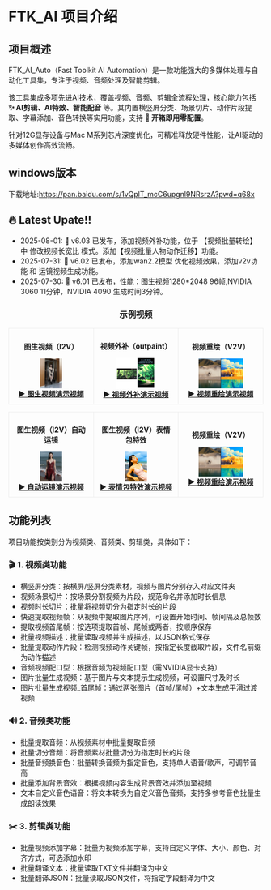 # FTK_AI 项目介绍

## 项目概述  
FTK_AI_Auto（Fast Toolkit AI Automation）是一款功能强大的多媒体处理与自动化工具集，专注于视频、音频处理及智能剪辑。  

该工具集成多项先进AI技术，覆盖视频、音频、剪辑全流程处理，核心能力包括 **✨ AI剪辑、AI特效、智能配音** 等。其内置横竖屏分类、场景切片、动作片段提取、字幕添加、音色转换等实用功能，支持 **🚀 开箱即用零配置**。  

针对12G显存设备与Mac M系列芯片深度优化，可精准释放硬件性能，让AI驱动的多媒体创作高效流畅。

## windows版本
下载地址:https://pan.baidu.com/s/1vQplT_mcC6upgnl9NRsrzA?pwd=q68x

## 🔥 Latest Upate!!
* 2025-08-01: 👋 v6.03 已发布，添加视频外补功能，位于 【视频批量转绘】 中 修改视频长宽比 模式。添加【视频批量人物动作迁移】功能。
* 2025-07-31: 👋 v6.02 已发布，添加wan2.2模型 优化视频效果，添加v2v功能 和 运镜视频生成功能。
* 2025-07-30: 👋 v6.01 已发布，性能：图生视频1280*2048 96帧,NVIDIA 3060 11分钟，NVIDIA 4090 生成时间3分钟。



<div align="center">
  <h3>示例视频</h3>
  
  <table width="100%">
  <tr>
    <!-- 第一列 -->
    <td width="33.33%" align="center" style="padding: 10px; border: 1px solid #eee;">
      <p><b>图生视频（I2V）</b></p>
      <a href="https://www.douyin.com/video/7532697296916581668" target="_blank" rel="noopener noreferrer">
        <img src="/src/FTK_00003.png" 
             alt="视频预览图" width="30%" 
             align="center">
      </a>
     <br>
      <strong><a href="https://www.douyin.com/video/7532697296916581668">▶️ 图生视频演示视频</a></strong>
    </td>
    <!-- 第二列 -->
    <td width="33.33%" align="center" style="padding: 10px; border: 1px solid #eee;">
      <p><b>视频外补（outpaint）</b></p>
      <a href="https://www.douyin.com/video/7533483231333666111" target="_blank" rel="noopener noreferrer">
        <img src="/src/11.png" 
             alt="视频预览图" width="55%" 
             align="center">
      </a>
      <br>
      <strong><a href="https://www.douyin.com/video/7533483231333666111">▶️ 视频外补演示视频</a></strong>
    </td>
    <!-- 第三列 -->
    <td width="33.33%" align="center" style="padding: 10px; border: 1px solid #eee;">
      <p><b>视频重绘（V2V）</b></p>
      <a href="https://www.douyin.com/video/7532775589111926057" target="_blank" rel="noopener noreferrer">
        <img src="/src/%E8%BD%AC%E7%BB%98%E5%B0%81%E9%9D%A2.jpg" 
             alt="视频预览图" width="60%" 
             align="center">
      </a>
      <br>
      <strong><a href="https://www.douyin.com/video/7532775589111926057">▶️ 视频重绘演示视频</a></strong>
    </td>
  </tr>
</table>
 <!-- 第二行 -->
<table width="100%">
  <tr>
    <!-- 第一列 -->
    <td width="33.33%" align="center" style="padding: 10px; border: 1px solid #eee;">
      <p><b>图生视频（I2V）自动运镜</b></p>
      <a href="https://www.douyin.com/video/7535101962937748775" target="_blank" rel="noopener noreferrer">
        <img src="/src/FTK_00004.png" 
             alt="视频预览图" width="30%" 
             align="center">
      </a>
     <br>
      <strong><a href="https://www.douyin.com/video/753510196293774877">▶️ 自动运镜演示视频</a></strong>
    </td>
    <!-- 第二列 -->
    <td width="33.33%" align="center" style="padding: 10px; border: 1px solid #eee;">
      <p><b>图生视频（I2V）表情包特效</b></p>
      <a href="https://www.douyin.com/video/7535331210071903524" target="_blank" rel="noopener noreferrer">
        <img src="/src/FTK_00005.png" 
             alt="视频预览图" width="30%" 
             align="center">
      </a>
      <br>
      <strong><a href="https://www.douyin.com/video/7535331210071903524">▶️ 表情包特效演示视频</a></strong>
    </td>
    <!-- 第三列 -->
    <td width="33.33%" align="center" style="padding: 10px; border: 1px solid #eee;">
      <p><b>视频重绘（V2V）</b></p>
      <a href="https://www.douyin.com/video/7532775589111926057" target="_blank" rel="noopener noreferrer">
        <img src="/src/%E8%BD%AC%E7%BB%98%E5%B0%81%E9%9D%A2.jpg" 
             alt="视频预览图" width="60%" 
             align="center">
      </a>
      <br>
      <strong><a href="https://www.douyin.com/video/7532775589111926057">▶️ 视频重绘演示视频</a></strong>
    </td>
  </tr>
</table>
  
</div>






## 功能列表  
项目功能按类别分为视频类、音频类、剪辑类，具体如下：  

### 🎬 1. 视频类功能  
- 横竖屏分类：按横屏/竖屏分类素材，视频与图片分别存入对应文件夹  
- 视频场景切片：按场景分割视频为片段，规范命名并添加时长信息  
- 视频时长切片：批量将视频切分为指定时长的片段  
- 快速提取视频帧：从视频中提取图片序列，可设置开始时间、帧间隔及总帧数  
- 提取视频首尾帧：按选项提取首帧、尾帧或两者，按顺序保存  
- 批量视频描述：批量读取视频并生成描述，以JSON格式保存  
- 批量提取动作片段：检测视频动作关键帧，按指定长度截取片段，文件名前缀为动作描述   
- 音频视频配口型：根据音频为视频配口型（需NVIDIA显卡支持）  
- 图片批量生成视频：基于图片与文本提示生成视频，可设置尺寸及时长  
- 图片批量生成视频_首尾帧：通过两张图片（首帧/尾帧）+文本生成平滑过渡视频  


### 🔊 2. 音频类功能  
- 批量提取音频：从视频素材中批量提取音频  
- 批量切分音频：将音频素材批量切分为指定时长的片段  
- 批量音频换音色：批量转换音频为指定音色，支持单人语音/歌声，可调节音高  
- 批量添加背景音效：根据视频内容生成背景音效并添加至视频  
- 文本自定义音色语音：将文本转换为自定义音色音频，支持多参考音色批量生成朗读效果  


### ✂️ 3. 剪辑类功能  
- 批量视频添加字幕：批量为视频添加字幕，支持自定义字体、大小、颜色、对齐方式，可选添加水印  
- 批量翻译文本：批量读取TXT文件并翻译为中文  
- 批量翻译JSON：批量读取JSON文件，将指定字段翻译为中文  

